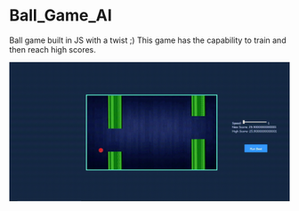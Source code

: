 # Ball_Game_AI
Ball game built in JS with a twist ;)
This game has the capability to train and then reach high scores.

![gif](game.gif)
